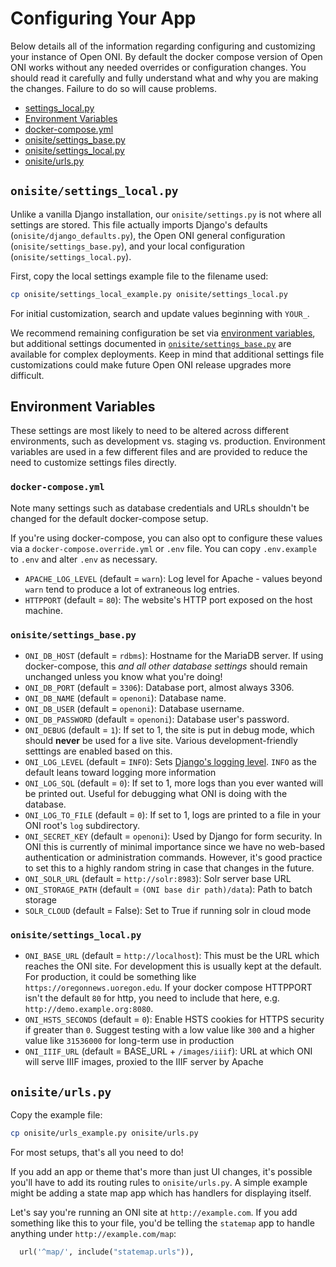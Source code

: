 # Configuring Your App

Below details all of the information regarding configuring and customizing your instance of Open ONI.
By default the docker compose version of Open ONI works without any needed overrides or configuration changes.
You should read it carefully and fully understand what and why you are making the changes.
Failure to do so will cause problems. 

- [settings_local.py](#onisitesettings_localpy)
- [Environment Variables](#environment-variables)
- [docker-compose.yml](#docker-composeyml)
- [onisite/settings_base.py](#onisitesettings_basepy)
- [onisite/settings_local.py](#onisitesettings_localpy-1)
- [onisite/urls.py](#onisiteurlspy)

## `onisite/settings_local.py`

Unlike a vanilla Django installation, our `onisite/settings.py` is not where
all settings are stored. This file actually imports Django's defaults
(`onisite/django_defaults.py`), the Open ONI general configuration
(`onisite/settings_base.py`), and your local configuration
(`onisite/settings_local.py`).

First, copy the local settings example file to the filename used:

```bash
cp onisite/settings_local_example.py onisite/settings_local.py
```

For initial customization, search and update values beginning with `YOUR_`.

We recommend remaining configuration be set via [environment
variables](#environment-variables), but additional settings documented in
[`onisite/settings_base.py`](/onisite/settings_base.py) are available for
complex deployments. Keep in mind that additional settings file customizations
could make future Open ONI release upgrades more difficult.

## Environment Variables
These settings are most likely to need to be altered across different
environments, such as development vs. staging vs. production. Environment
variables are used in a few different files and are provided to reduce the need
to customize settings files directly.

### `docker-compose.yml`
Note many settings such as database credentials and URLs shouldn't be changed
for the default docker-compose setup.

If you're using docker-compose, you can also opt to configure these
values via a `docker-compose.override.yml` or `.env` file. You can copy
`.env.example` to `.env` and alter `.env` as necessary.

- `APACHE_LOG_LEVEL` (default = `warn`): Log level for Apache - values beyond
 `warn` tend to produce a lot of extraneous log entries.
- `HTTPPORT` (default = `80`): The website's HTTP port exposed on the host
 machine.

### `onisite/settings_base.py`
- `ONI_DB_HOST` (default = `rdbms`): Hostname for the MariaDB server. If using
 docker-compose, this *and all other database settings* should remain
 unchanged unless you know what you're doing!
- `ONI_DB_PORT` (default = `3306`): Database port, almost always 3306.
- `ONI_DB_NAME` (default = `openoni`): Database name.
- `ONI_DB_USER` (default = `openoni`): Database username.
- `ONI_DB_PASSWORD` (default = `openoni`): Database user's password.
- `ONI_DEBUG` (default = `1`): If set to 1, the site is put in debug mode,
 which should **never** be used for a live site. Various development-friendly
 setttings are enabled based on this.
- `ONI_LOG_LEVEL` (default = `INFO`): Sets [Django's logging
 level](https://docs.djangoproject.com/en/2.2/topics/logging/#loggers). `INFO`
 as the default leans toward logging more information
- `ONI_LOG_SQL` (default = `0`): If set to 1, more logs than you ever wanted
 will be printed out. Useful for debugging what ONI is doing with the
 database.
- `ONI_LOG_TO_FILE` (default = `0`): If set to 1, logs are printed to a file in
 your ONI root's `log` subdirectory.
- `ONI_SECRET_KEY` (default = `openoni`): Used by Django for form security. In
 ONI this is currently of minimal importance since we have no web-based
 authentication or administration commands. However, it's good practice to
 set this to a highly random string in case that changes in the future.
- `ONI_SOLR_URL` (default = `http://solr:8983`): Solr server base URL
- `ONI_STORAGE_PATH` (default = `(ONI base dir path)/data`): Path to batch storage
- `SOLR_CLOUD` (default = False): Set to True if running solr in cloud mode

### `onisite/settings_local.py`
- `ONI_BASE_URL` (default = `http://localhost`): This must be the URL which
 reaches the ONI site. For development this is usually kept at the default.
 For production, it could be something like `https://oregonnews.uoregon.edu`.
 If your docker compose HTTPPORT isn't the default `80` for http, you need to
 include that here, e.g. `http://demo.example.org:8080`.
- `ONI_HSTS_SECONDS` (default = `0`): Enable HSTS cookies for HTTPS security if
 greater than `0`. Suggest testing with a low value like `300` and a higher
 value like `31536000` for long-term use in production
- `ONI_IIIF_URL` (default = BASE_URL + `/images/iiif`): URL at which ONI
 will serve IIIF images, proxied to the IIIF server by Apache


## `onisite/urls.py`

Copy the example file:

```bash
cp onisite/urls_example.py onisite/urls.py
```

For most setups, that's all you need to do!

If you add an app or theme that's more than just UI changes, it's possible
you'll have to add its routing rules to `onisite/urls.py`. A simple example
might be adding a state map app which has handlers for displaying itself.

Let's say you're running an ONI site at `http://example.com`. If you add
something like this to your file, you'd be telling the `statemap` app to handle
anything under `http://example.com/map`:

```python
  url('^map/', include("statemap.urls")),
```